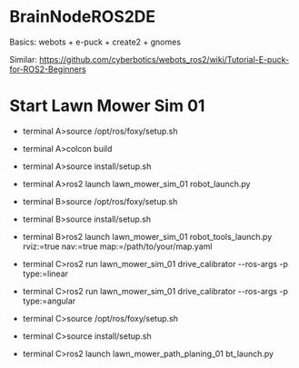 # BrainNodeROS2DE

Basics: webots + e-puck + create2 + gnomes 

Similar:
https://github.com/cyberbotics/webots_ros2/wiki/Tutorial-E-puck-for-ROS2-Beginners

# Start Lawn Mower Sim 01

* terminal A>source /opt/ros/foxy/setup.sh
* terminal A>colcon build

* terminal A>source install/setup.sh
* terminal A>ros2 launch lawn_mower_sim_01 robot_launch.py

* terminal B>source /opt/ros/foxy/setup.sh
* terminal B>source install/setup.sh
* terminal B>ros2 launch lawn_mower_sim_01 robot_tools_launch.py rviz:=true nav:=true map:=/path/to/your/map.yaml

* terminal C>ros2 run lawn_mower_sim_01 drive_calibrator --ros-args -p type:=linear
* terminal C>ros2 run lawn_mower_sim_01 drive_calibrator --ros-args -p type:=angular

* terminal C>source /opt/ros/foxy/setup.sh
* terminal C>source install/setup.sh
* terminal C>ros2 launch lawn_mower_path_planing_01 bt_launch.py




